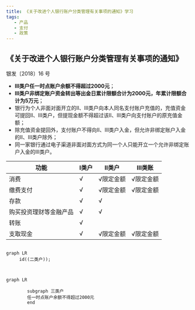 ```yaml
---
title: 《关于改进个人银行账户分类管理有关事项的通知》学习
tags:
   - 产品
   - 支付
   - 政策
---
```


## 《关于改进个人银行账户分类管理有关事项的通知》
银发〔2018〕16 号

* **Ⅲ类户任一时点账户余额不得超过2000元**；
* **Ⅲ类户非绑定账户资金转出等出金日累计限额合计为2000元，年累计限额合计为5万元**；
* 银行为个人非面对面开立的Ⅱ、Ⅲ类户向本人同名支付账户充值的，充值资金可提回Ⅱ、Ⅲ类户，但提现金额不得超过该Ⅱ、Ⅲ类户向支付账户的原充值金额；
* 除充值资金提回外，支付账户不得向Ⅱ、Ⅲ类户入金，但允许非绑定账户入金的Ⅱ、Ⅲ类户除外；
* 同一家银行通过电子渠道非面对面方式为同一个人只能开立一个允许非绑定账户入金的Ⅲ类户。

|功能|Ⅰ类户|Ⅱ类户|Ⅲ类账|
|-|-|-|-|
|消费|&radic;|&radic;限定金额|&radic;限定金额|
|缴费支付|&radic;|&radic;限定金额|&radic;限定金额|
|存款|&radic;|&radic;||
|购买投资理财等金融产品|&radic;|&radic;||
|转账|&radic;|||
|支取现金|&radic;|&radic;限定金额|&radic;限定金额|




```mermaid

graph LR
     id((二类户));
     
```

```mermaid

graph LR

        subgraph 三类户
        任一时点账户余额不得超过2000元
        end
      
     
```